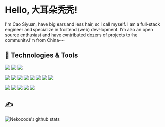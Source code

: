 # Hello, 大耳朵秃秃!

I'm Cao Siyuan, have big ears and less hair, so I call myself. I am a full-stack engineer and specialize in frontend (web) development. I’m also an open source enthusiast and have contributed dozens of projects to the community.I'm from China~~

## 🔧 Technologies & Tools

![](https://img.shields.io/badge/OS-Linux-informational?style=flat&logo=Windows&logoColor=white&color=2bbc8a)
![](https://img.shields.io/badge/Editor-VsCode-informational?style=flat&logo=visual-studio&logoColor=white&color=489ce9)
![](https://img.shields.io/badge/Editor-WebStorm-informational?style=flat&logo=intellij-idea&logoColor=white&color=ea425b)

![](https://img.shields.io/badge/Code-JavaScript-informational?style=flat&logo=javascript&logoColor=white&color=f9d46e)
![](https://img.shields.io/badge/Code-TypeScript-informational?style=flat&logo=typescript&logoColor=white&color=4076be)
![](https://img.shields.io/badge/Code-Vue-informational?style=flat&logo=vue.js&logoColor=white&color=65b587)
![](https://img.shields.io/badge/Code-React-informational?style=flat&logo=React&logoColor=white&color=2bbc8a)
![](https://img.shields.io/badge/Code-Python-informational?style=flat&logo=python&logoColor=white&color=2bbc8a)
![](https://img.shields.io/badge/Code-C++-informational?style=flat&logo=CPlusPlus&logoColor=white&color=2bbc8a)
![](https://img.shields.io/badge/Code-CSharp-informational?style=flat&logo=CSharp&logoColor=white&color=2bbc8a)
![](https://img.shields.io/badge/Code-Rust-informational?style=flat&logo=Rust&logoColor=white&color=2bbc8a)

![](https://img.shields.io/badge/Tools-Chrome-informational?style=flat&logo=google-Chrome&logoColor=white&color=2bbc8a)
![](https://img.shields.io/badge/Tools-PostgreSQL-informational?style=flat&logo=postgresql&logoColor=white&color=2bbc8a)
![](https://img.shields.io/badge/Tools-Docker-informational?style=flat&logo=docker&logoColor=white&color=2bbc8a)
![](https://img.shields.io/badge/Tools-Kubernetes-informational?style=flat&logo=kubernetes&logoColor=white&color=2bbc8a)
![](https://img.shields.io/badge/Tools-Red_Hat_OpenShift-informational?style=flat&logo=red-hat-open-shift&logoColor=white&color=2bbc8a)

## &#x270d;

![Nekocode's github stats](https://github-readme-stats.vercel.app/api?username=CaoLeilei&show_icons=true&theme=dracula&hide_rank=true)
